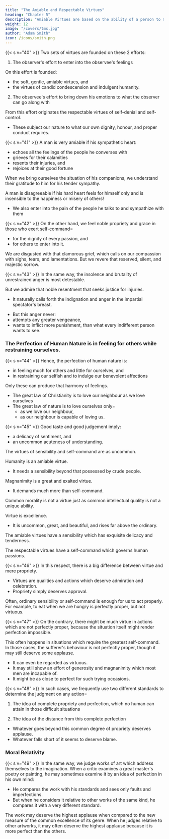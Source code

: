 ```yaml
---
title: "The Amiable and Respectable Virtues"
heading: "Chapter 5"
description: "Amiable Virtues are based on the ability of a person to make his feelings accommodate others; Respectable Virtues are based on the ability of a person to control his own feelings"
weight: 12
image: "/covers/tms.jpg"
author: "Adam Smith"
icon: /icons/smith.png
---
```



{{< s v="40" >}} Two sets of virtues are founded on these 2 efforts:

1. The observer's effort to enter into the observee's feelings 

On this effort is founded: 
- the soft, gentle, amiable virtues, and
- the virtues of candid condescension and indulgent humanity.

2. The observee's effort to bring down his emotions to what the observer can go along with

From this effort originates the respectable virtues of self-denial and self-control. 
- These subject our nature to what our own dignity, honour, and proper conduct requires.



{{< s v="41" >}} A man is very amiable if his sympathetic heart:
- echoes all the feelings of the people he converses with
- grieves for their calamities
- resents their injuries, and
- rejoices at their good fortune

When we bring ourselves the situation of his companions, we understand their gratitude to him for his tender sympathy.

A man is disagreeable if his hard heart feels for himself only and is insensible to the happiness or misery of others!
- We also enter into the pain of the people he talks to and sympathize with them
<!-- , especially with the unfortunate and the injured.
We are most apt to sympathize with them. -->


{{< s v="42" >}} On the other hand, we feel noble propriety and grace in those who exert self-command= 
- for the dignity of every passion, and
- for others to enter into it.

We are disgusted with that clamorous grief, which calls on our compassion with sighs, tears, and lamentations. But we revere that reserved, silent, and majestic sorrow. 

<!-- Such sorrow is only seen in the= 
swelling of the eyes,
quivering of the lips and cheeks, and
distant, but affecting, coldness of the whole behaviour.
It imposes the like silence on us.
We regard it with respectful attention.
We watch our behaviour, lest we should disturb that tranquillity by any impropriety.
 -->


{{< s v="43" >}} In the same way, the insolence and brutality of unrestrained anger is most detestable.

But we admire that noble resentment that seeks justice for injuries.
- It naturally calls forth the indignation and anger in the impartial spectator's breast.
<!-- - That indignation only brings out actions that are required by the anger. -->
- But this anger never: 
 - attempts any greater vengeance,
 - wants to inflict more punishment, than what every indifferent person wants to see.


### The Perfection of Human Nature is in feeling for others while restraining ourselves.

{{< s v="44" >}} Hence, the perfection of human nature is:
- in feeling much for others and little for ourselves, and 
- in restraining our selfish and to indulge our benevolent affections

Only these can produce that harmony of feelings.
- The great law of Christianity is to love our neighbour as we love ourselves
- The great law of nature is to love ourselves only= 
  - as we love our neighbour, 
  - as our neighbour is capable of loving us.

{{< s v="45" >}} Good taste and good judgement imply:
- a delicacy of sentiment, and
- an uncommon acuteness of understanding.

The virtues of sensibility and self-command are as uncommon.

Humanity is an amiable virtue.
- It needs a sensibility beyond that possessed by crude people.

Magnanimity is a great and exalted virtue.
- It demands much more than self-command.

Common morality is not a virtue just as common intellectual quality is not a unique ability.

Virtue is excellence.
- It is uncommon, great, and beautiful, and rises far above the  ordinary.

The amiable virtues have a sensibility which has exquisite delicacy and tenderness.

The respectable virtues have a self-command which governs human passions.


{{< s v="46" >}} In this respect, there is a big difference between virtue and mere propriety.
- Virtues are qualities and actions which deserve admiration and celebration.
- Propriety simply deserves approval.

Often, ordinary sensibility or self-command is enough for us to act properly. For example, to eat when we are hungry is perfectly proper, but not virtuous.


{{< s v="47" >}} On the contrary, there might be much virtue in actions which are not perfectly proper, because the situation itself might render perfection impossible. 

This often happens in situations which require the greatest self-command. In those cases, the sufferer's behaviour is not perfectly proper, though it may still deserve some applause.
<!-- Some situations are so hard on human nature, that the greatest self-control is unable to= 
- stifle human weakness or
- reduce our feelings so that the impartial spectator can enter into them. -->

- It can even be regarded as virtuous.
- It may still show an effort of generosity and magnanimity which most men are incapable of.
- It might be as close to perfect for such trying occasions.


{{< s v="48" >}} In such cases, we frequently use two different standards to determine the judgment on any action= 

1. The idea of complete propriety and perfection, which no human can attain in those difficult situations

<!-- Everyone's actions must forever appear blameable and imperfect compared to that perfection. -->

2. The idea of the distance from this complete perfection
<!-- , which the actions of most men commonly arrive at. -->
- Whatever goes beyond this common degree of propriety deserves applause.
- Whatever falls short of it seems to deserve blame.


### Moral Relativity

{{< s v="49" >}} In the same way, we judge works of art which address themselves to the imagination. When a critic examines a great master's poetry or painting, he may sometimes examine it by an idea of perfection in his own mind:
- He compares the work with his standards and sees only faults and imperfections.
- But when he considers it relative to other works of the same kind, he compares it with a very different standard.

The work may deserve the highest applause when compared to the new measure of the common excellence of its genre. When he judges relative to other artworks, it may often deserve the highest applause because it is more perfect than the others.
